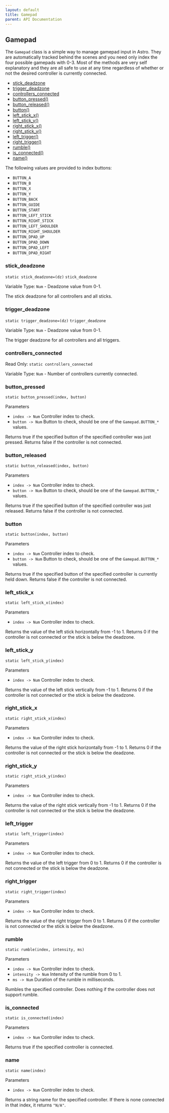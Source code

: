 ```yaml
---
layout: default
title: Gamepad
parent: API Documentation
---
```


## Gamepad
The `Gamepad` class is a simple way to manage gamepad input in Astro. They are automatically tracked
behind the scenes and you need only index the four possible gamepads with 0-3. Most of the methods are very self
explanatory and they are all safe to use at any time regardless of whether or not the desired controller is currently
connected.

 + [stick_deadzone](#stick_deadzone)
 + [trigger_deadzone](#trigger_deadzone)
 + [controllers_connected](#controllers_connected)
 + [button_pressed()](#button_pressed)
 + [button_released()](#button_released)
 + [button()](#button)
 + [left_stick_x()](#left_stick_x)
 + [left_stick_y()](#left_stick_y)
 + [right_stick_x()](#right_stick_x)
 + [right_stick_y()](#right_stick_y)
 + [left_trigger()](#left_trigger)
 + [right_trigger()](#right_trigger)
 + [rumble()](#rumble)
 + [is_connected()](#is_connected)
 + [name()](#name)

The following values are provided to index buttons:

 + `BUTTON_A`
 + `BUTTON_B`
 + `BUTTON_X`
 + `BUTTON_Y`
 + `BUTTON_BACK`
 + `BUTTON_GUIDE`
 + `BUTTON_START`
 + `BUTTON_LEFT_STICK`
 + `BUTTON_RIGHT_STICK`
 + `BUTTON_LEFT_SHOULDER`
 + `BUTTON_RIGHT_SHOULDER`
 + `BUTTON_DPAD_UP`
 + `BUTTON_DPAD_DOWN`
 + `BUTTON_DPAD_LEFT`
 + `BUTTON_DPAD_RIGHT`

### stick_deadzone
`static stick_deadzone=(dz)` `stick_deadzone`

Variable Type: `Num` - Deadzone value from 0-1.

The stick deadzone for all controllers and all sticks.

### trigger_deadzone
`static trigger_deadzone=(dz)` `trigger_deadzone`

Variable Type: `Num` - Deadzone value from 0-1.

The trigger deadzone for all controllers and all triggers.

### controllers_connected
Read Only: `static controllers_connected`

Variable Type: `Num` - Number of controllers currently connected.

### button_pressed
`static button_pressed(index, button)`

Parameters
 + `index -> Num` Controller index to check.
 + `button -> Num` Button to check, should be one of the `Gamepad.BUTTON_*` values.

Returns true if the specified button of the specified controller was just pressed. Returns false if the controller is not connected.

### button_released
`static button_released(index, button)`

Parameters
 + `index -> Num` Controller index to check.
 + `button -> Num` Button to check, should be one of the `Gamepad.BUTTON_*` values.

Returns true if the specified button of the specified controller was just released. Returns false if the controller is not connected.

### button
`static button(index, button)`

Parameters
 + `index -> Num` Controller index to check.
 + `button -> Num` Button to check, should be one of the `Gamepad.BUTTON_*` values.

Returns true if the specified button of the specified controller is currently held down. Returns false if the controller is not connected.

### left_stick_x
`static left_stick_x(index)`

Parameters
 + `index -> Num` Controller index to check.
 
Returns the value of the left stick horizontally from -1 to 1. Returns 0 if the controller is not connected or the stick is
below the deadzone.

### left_stick_y
`static left_stick_y(index)`

Parameters
 + `index -> Num` Controller index to check.
 
Returns the value of the left stick vertically from -1 to 1. Returns 0 if the controller is not connected or the stick is
below the deadzone.

### right_stick_x
`static right_stick_x(index)`

Parameters
 + `index -> Num` Controller index to check.

Returns the value of the right stick horizontally from -1 to 1. Returns 0 if the controller is not connected or the stick is
below the deadzone.

### right_stick_y
`static right_stick_y(index)`

Parameters
 + `index -> Num` Controller index to check.

Returns the value of the right stick vertically from -1 to 1. Returns 0 if the controller is not connected or the stick is
below the deadzone.

### left_trigger
`static left_trigger(index)`

Parameters
 + `index -> Num` Controller index to check.
 
Returns the value of the left trigger from 0 to 1. Returns 0 if the controller is not connected or the stick is
below the deadzone.

### right_trigger
`static right_trigger(index)`

Parameters
 + `index -> Num` Controller index to check.
 
Returns the value of the right trigger from 0 to 1. Returns 0 if the controller is not connected or the stick is
below the deadzone.

### rumble
`static rumble(index, intensity, ms)`

Parameters
 + `index -> Num` Controller index to check.
 + `intensity -> Num` Intensity of the rumble from 0 to 1.
 + `ms -> Num` Duration of the rumble in milliseconds.

Rumbles the specified controller. Does nothing if the controller does not support rumble.

### is_connected
`static is_connected(index)`

Parameters
 + `index -> Num` Controller index to check.

Returns true if the specified controller is connected.

### name
`static name(index)`

Parameters
 + `index -> Num` Controller index to check.
 
Returns a string name for the specified controller. If there is none connected in that index, it returns `"N/A"`.

